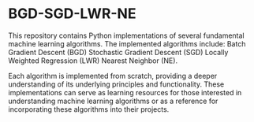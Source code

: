# BGD-SGD-LWR-NE
This repository contains Python implementations of several fundamental machine learning algorithms. The implemented algorithms include:  Batch Gradient Descent (BGD) Stochastic Gradient Descent (SGD) Locally Weighted Regression (LWR) Nearest Neighbor (NE). 

Each algorithm is implemented from scratch, providing a deeper understanding of its underlying principles and functionality. These implementations can serve as learning resources for those interested in understanding machine learning algorithms or as a reference for incorporating these algorithms into their projects.
